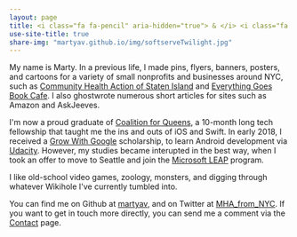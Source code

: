 ```yaml
---
layout: page
title: <i class="fa fa-pencil" aria-hidden="true"> & </i> <i class="fa fa-terminal aria-hidden="true"></i> 
use-site-title: true
share-img: "martyav.github.io/img/softserveTwilight.jpg"
---
```


My name is Marty. In a previous life, I made pins, flyers, banners, posters, and cartoons for a variety of small nonprofits and businesses around NYC, such as [Community Health Action of Staten Island](https://www.chasiny.org/) and [Everything Goes Book Cafe](http://www.etgstores.com/bookcafe/). I also ghostwrote numerous short articles for sites such as Amazon and AskJeeves.

I'm now a proud graduate of [Coalition for Queens](https://www.c4q.nyc/accesscode), a 10-month long tech fellowship that taught me the ins and outs of iOS and Swift. In early 2018, I received a [Grow With Google](https://developers.googleblog.com/2017/10/grow-with-google-scholarships.html) scholarship, to learn Android development via [Udacity](https://www.udacity.com/grow-with-google). However, my studies became interupted in the best way, when I took an offer to move to Seattle and join the [Microsoft LEAP](http://www.industryexplorers.com/) program.

I like old-school video games, zoology, monsters, and digging through whatever Wikihole I've currently tumbled into.

You can find me on Github at [martyav](https://github.com/martyav), and on Twitter at [MHA_from_NYC](https://twitter.com/MHA_from_NYC). If you want to get in touch more directly, you can send me a comment via the [Contact](https://goo.gl/forms/GAB9KQMxD9bRsiK83) page.
